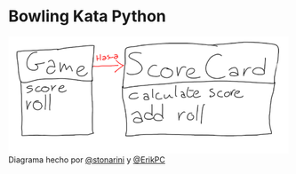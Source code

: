 # Bowling Kata Python

![DDD](ddd.png)  
Diagrama hecho por [@stonarini](https://github.com/stonarini) y [@ErikPC](https://github.com/ErikPC)
